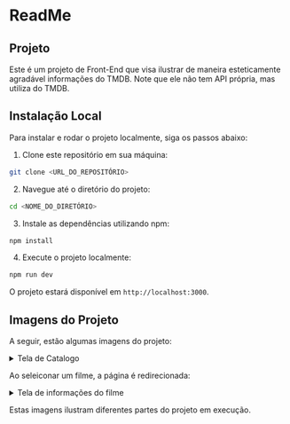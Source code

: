 # ReadMe

## Projeto

Este é um projeto de Front-End que visa ilustrar de maneira esteticamente agradável informações do TMDB. Note que ele não tem API própria, mas utiliza do TMDB.

## Instalação Local

Para instalar e rodar o projeto localmente, siga os passos abaixo:

1. Clone este repositório em sua máquina:

```bash
git clone <URL_DO_REPOSITÓRIO>
```

2. Navegue até o diretório do projeto:

```bash
cd <NOME_DO_DIRETÓRIO>
```

3. Instale as dependências utilizando npm:

```bash
npm install
```

4. Execute o projeto localmente:

```bash
npm run dev
```

O projeto estará disponível em `http://localhost:3000`.

## Imagens do Projeto

A seguir, estão algumas imagens do projeto:

<details>
<summary>Tela de Catalogo</summary>

- Tela Principal, na parte superior:

![Tela1Top](/images/readMeImages/Tela1Top.png)

- Tela Principal, no catalogo:

![Tela1EN](/images/readMeImages//Tela1EN.png)

Observe que se mudar a bandeira, o idioma e as informações mudam. Veja:

- Selecionando Bandeira do Brasil:

![Tela1BR](/images/readMeImages/Tela1BR.png)

- Selecionando uma bandeira Europeia:

![Tela1EU](/images/readMeImages/Tela1EU.png)

Dependendo da bandeira clicada, o idioma e as informações são alteradas.
</details>

Ao seleiconar um filme, a página é redirecionada:

<details>
<summary>Tela de informações do filme</summary>

- Poster do Filme:

![Tela2Top](/images/readMeImages/Tela2Top.png)

- Elenco:

![Tela2Elenco](/images/readMeImages/Tela2Elenco.png)

- Trailer e Recomendações:

![Tela2Trailer](/images/readMeImages/Tela2Trailer.png)

</details>

Estas imagens ilustram diferentes partes do projeto em execução.